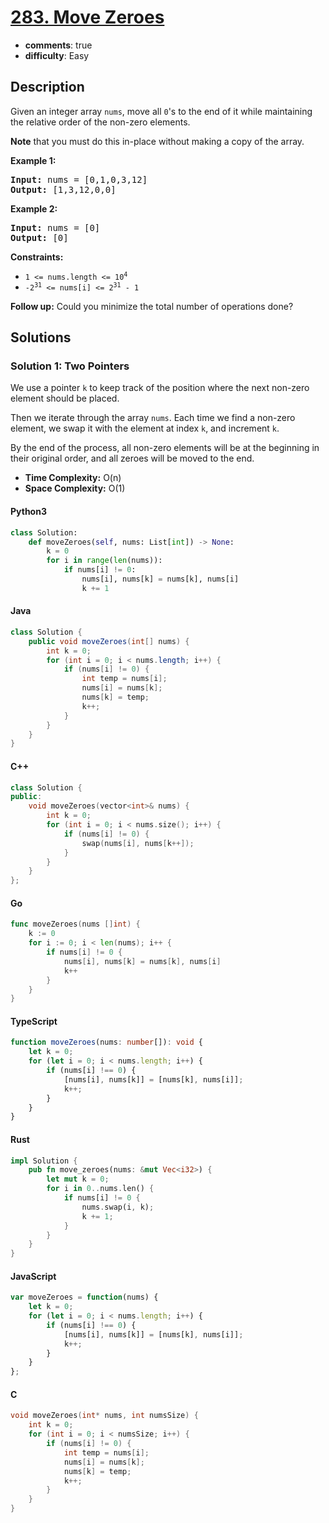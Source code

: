 <!-- problem:start -->

# [283. Move Zeroes](https://leetcode.com/problems/move-zeroes)

- **comments**: true
- **difficulty**: Easy


## Description

<!-- description:start -->

<p>Given an integer array <code>nums</code>, move all <code>0</code>'s to the end of it while maintaining the relative order of the non-zero elements.</p>

<p><strong>Note</strong> that you must do this in-place without making a copy of the array.</p>

<p><strong class="example">Example 1:</strong></p>
<pre><strong>Input:</strong> nums = [0,1,0,3,12]
<strong>Output:</strong> [1,3,12,0,0]
</pre>

<p><strong class="example">Example 2:</strong></p>
<pre><strong>Input:</strong> nums = [0]
<strong>Output:</strong> [0]
</pre>

<p><strong>Constraints:</strong></p>

<ul>
	<li><code>1 &lt;= nums.length &lt;= 10<sup>4</sup></code></li>
	<li><code>-2<sup>31</sup> &lt;= nums[i] &lt;= 2<sup>31</sup> - 1</code></li>
</ul>

<p><strong>Follow up:</strong> Could you minimize the total number of operations done?</p>

<!-- description:end -->

## Solutions

<!-- solution:start -->

### Solution 1: Two Pointers

We use a pointer `k` to keep track of the position where the next non-zero element should be placed.

Then we iterate through the array `nums`. Each time we find a non-zero element, we swap it with the element at index `k`, and increment `k`.

By the end of the process, all non-zero elements will be at the beginning in their original order, and all zeroes will be moved to the end.

- **Time Complexity:** O(n)
- **Space Complexity:** O(1)

<!-- tabs:start -->

#### Python3

```python
class Solution:
    def moveZeroes(self, nums: List[int]) -> None:
        k = 0
        for i in range(len(nums)):
            if nums[i] != 0:
                nums[i], nums[k] = nums[k], nums[i]
                k += 1
```

#### Java

```java
class Solution {
    public void moveZeroes(int[] nums) {
        int k = 0;
        for (int i = 0; i < nums.length; i++) {
            if (nums[i] != 0) {
                int temp = nums[i];
                nums[i] = nums[k];
                nums[k] = temp;
                k++;
            }
        }
    }
}
```

#### C++

```cpp
class Solution {
public:
    void moveZeroes(vector<int>& nums) {
        int k = 0;
        for (int i = 0; i < nums.size(); i++) {
            if (nums[i] != 0) {
                swap(nums[i], nums[k++]);
            }
        }
    }
};
```

#### Go

```go
func moveZeroes(nums []int) {
	k := 0
	for i := 0; i < len(nums); i++ {
		if nums[i] != 0 {
			nums[i], nums[k] = nums[k], nums[i]
			k++
		}
	}
}
```

#### TypeScript

```ts
function moveZeroes(nums: number[]): void {
    let k = 0;
    for (let i = 0; i < nums.length; i++) {
        if (nums[i] !== 0) {
            [nums[i], nums[k]] = [nums[k], nums[i]];
            k++;
        }
    }
}
```

#### Rust

```rust
impl Solution {
    pub fn move_zeroes(nums: &mut Vec<i32>) {
        let mut k = 0;
        for i in 0..nums.len() {
            if nums[i] != 0 {
                nums.swap(i, k);
                k += 1;
            }
        }
    }
}
```

#### JavaScript

```js
var moveZeroes = function(nums) {
    let k = 0;
    for (let i = 0; i < nums.length; i++) {
        if (nums[i] !== 0) {
            [nums[i], nums[k]] = [nums[k], nums[i]];
            k++;
        }
    }
};
```

#### C

```c
void moveZeroes(int* nums, int numsSize) {
    int k = 0;
    for (int i = 0; i < numsSize; i++) {
        if (nums[i] != 0) {
            int temp = nums[i];
            nums[i] = nums[k];
            nums[k] = temp;
            k++;
        }
    }
}
```

<!-- tabs:end -->

<!-- solution:end -->

<!-- problem:end -->
```

